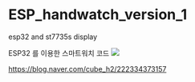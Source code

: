 # ESP_handwatch_version_1
esp32 and st7735s display

ESP32 를 이용한 스마트워치 코드
<img src="https://postfiles.pstatic.net/MjAyMTA1MDJfMjYw/MDAxNjE5OTYxOTE5NDQ2.8G7mQ0OQa07URHTPa_XopbOAYUywEktwg6rOAqEybgog.qJOnu-uwgksKtCQ1Vy39gA78p3tncFGkFSaY2Co8wVwg.JPEG.cube_h2/KakaoTalk_20210502_212554013_09.jpg?type=w773">

https://blog.naver.com/cube_h2/222334373157
